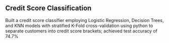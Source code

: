 ## Credit Score Classification

Built a credit score classifier employing Logistic Regression, Decision Trees, and KNN models with stratified K-Fold cross-validation using python to separate customers into credit score brackets; achieved test accuracy of 74.7%

